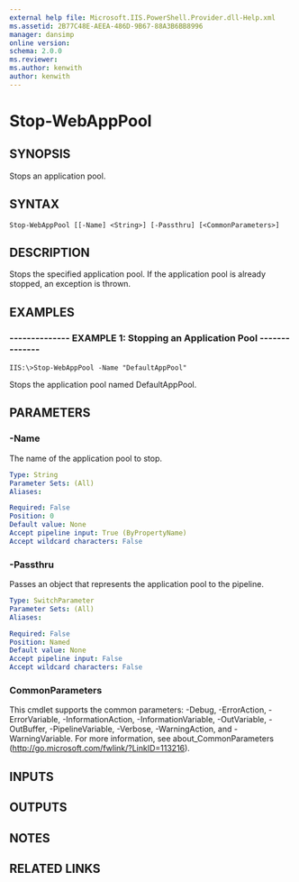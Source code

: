 ```yaml
---
external help file: Microsoft.IIS.PowerShell.Provider.dll-Help.xml
ms.assetid: 2B77C48E-AEEA-486D-9B67-88A3B6BB8996
manager: dansimp
online version: 
schema: 2.0.0
ms.reviewer:
ms.author: kenwith
author: kenwith
---
```


# Stop-WebAppPool

## SYNOPSIS
Stops an application pool.

## SYNTAX

```
Stop-WebAppPool [[-Name] <String>] [-Passthru] [<CommonParameters>]
```

## DESCRIPTION
Stops the specified application pool. If the application pool is already stopped, an exception is thrown.

## EXAMPLES

### -------------- EXAMPLE 1: Stopping an Application Pool --------------
```
IIS:\>Stop-WebAppPool -Name "DefaultAppPool"
```

Stops the application pool named DefaultAppPool.

## PARAMETERS

### -Name
The name of the application pool to stop.

```yaml
Type: String
Parameter Sets: (All)
Aliases: 

Required: False
Position: 0
Default value: None
Accept pipeline input: True (ByPropertyName)
Accept wildcard characters: False
```

### -Passthru
Passes an object that represents the application pool to the pipeline.

```yaml
Type: SwitchParameter
Parameter Sets: (All)
Aliases: 

Required: False
Position: Named
Default value: None
Accept pipeline input: False
Accept wildcard characters: False
```

### CommonParameters
This cmdlet supports the common parameters: -Debug, -ErrorAction, -ErrorVariable, -InformationAction, -InformationVariable, -OutVariable, -OutBuffer, -PipelineVariable, -Verbose, -WarningAction, and -WarningVariable. For more information, see about_CommonParameters (http://go.microsoft.com/fwlink/?LinkID=113216).

## INPUTS

## OUTPUTS

## NOTES

## RELATED LINKS

